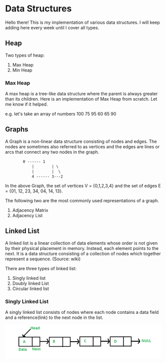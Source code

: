 # Data Structures

Hello there!
This is my implementation of various data structures. I will keep adding here every week until I cover all types.


## Heap
Two types of heap:

 1. Max Heap
 2. Min Heap

### Max Heap
A max heap is a tree-like data structure where the parent is always greater than its children. Here is an implementation of Max Heap from scratch. Let me know if it helped.

e.g. let's take an array of numbers
		100   75	 95	 60	 65	 90

## Graphs
A Graph is a non-linear data structure consisting of nodes and edges. The nodes are sometimes also referred 
to as vertices and the edges are lines or arcs that connect any two nodes in the graph.
  		
		    0 ------ 1
                |        | \
                |        |  \
                4 ------ 3---2

In the above Graph, the set of vertices V = {0,1,2,3,4} and the set of edges E = {01, 12, 23, 34, 04, 14, 13}.
 
The following two are the most commonly used representations of a graph. 
 1. Adjacency Matrix
 2. Adjacency List

## Linked List
A linked list is a linear collection of data elements whose order is not given by their physical placement in memory. Instead, each element points to the next.
It is a data structure consisting of a collection of nodes which together represent a sequence.
(Source: wiki)

There are three types of linked list:
 1. Singly linked list
 2. Doubly linked List
 3. Circular linked list

 ### Singly Linked List
 A singly linked list consists of nodes where each node contains a data field and a reference(link) to the next node in the list.

 ![alt text](https://github.com/TheAmandeepSingh/Images/blob/main/DataStructures/LinkedList/Linkedlist.png?raw=true)


		
